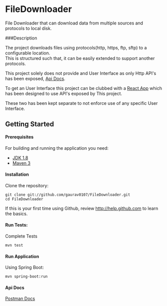 # FileDownloader

File Downloader that can download data from multiple sources and protocols to local disk.

###Description

The project downloads files using protocols(http, https, ftp, sftp) to a configurable location.   
This is structured such that, it can be easily extended to support another protocols.


This project solely does not provide and User Interface as only Http API's has been exposed, 
[Api Docs](https://documenter.getpostman.com/view/437815/Rzn6v2zk).

To get an User Interface this project can be clubbed with a 
[React App](https://github.com/gaurav0107/filedownloaderUi-react) which has been designed to use API's exposed by This project.

These two has been kept separate to not enforce use of any specific User Interface.


## Getting Started

#### Prerequisites

For building and running the application you need:

- [JDK 1.8](http://www.oracle.com/technetwork/java/javase/downloads/jdk8-downloads-2133151.html)
- [Maven 3](https://maven.apache.org)

#### Installation

Clone the repository:

  ```shell
  git clone git://github.com/gaurav0107/FileDownloader.git
  cd FileDownloader
  ```

If this is your first time using Github, review http://help.github.com to learn the basics.

#### Run Tests:

Complete Tests

```shell
mvn test
```

#### Run Application

Using Spring Boot:
```shell
mvn spring-boot:run
```

#### Api Docs
[Postman Docs](https://documenter.getpostman.com/view/437815/Rzn6v2zk)



